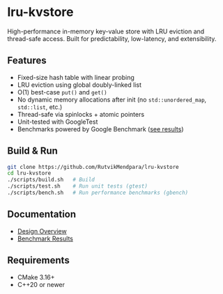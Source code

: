 # lru-kvstore
High-performance in-memory key-value store with LRU eviction and thread-safe access. Built for predictability, low-latency, and extensibility.

## Features

* Fixed-size hash table with linear probing
* LRU eviction using global doubly-linked list
* O(1) best-case `put()` and `get()`
* No dynamic memory allocations after init (no `std::unordered_map`, `std::list`, etc.)
* Thread-safe via spinlocks + atomic pointers
* Unit-tested with GoogleTest
* Benchmarks powered by Google Benchmark ([see results](docs/benchmarks.md))

## Build & Run

```bash
git clone https://github.com/RutvikMendpara/lru-kvstore
cd lru-kvstore
./scripts/build.sh   # Build
./scripts/test.sh    # Run unit tests (gtest)
./scripts/bench.sh   # Run performance benchmarks (gbench)
```

## Documentation

* [Design Overview](docs/Design.md)
* [Benchmark Results](docs/benchmarks.md)


## Requirements

* CMake 3.16+
* C++20 or newer

